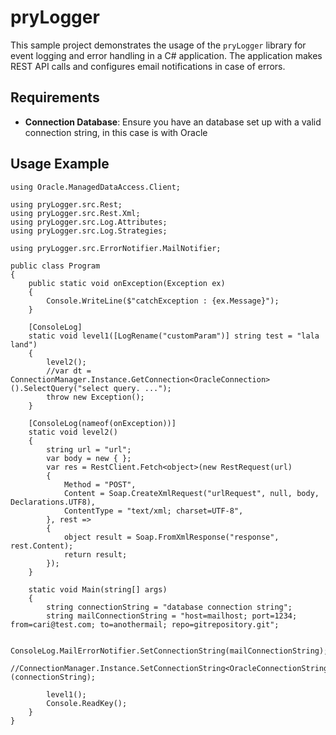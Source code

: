 # pryLogger

This sample project demonstrates the usage of the `pryLogger` library for event logging and error handling in a C# application. The application makes REST API calls and configures email notifications in case of errors.

## Requirements

- **Connection Database**: Ensure you have an database set up with a valid connection string, in this case is with Oracle

## Usage Example

```csharpusing System;
using Oracle.ManagedDataAccess.Client;

using pryLogger.src.Rest;
using pryLogger.src.Rest.Xml;
using pryLogger.src.Log.Attributes;
using pryLogger.src.Log.Strategies;

using pryLogger.src.ErrorNotifier.MailNotifier;

public class Program
{
    public static void onException(Exception ex)
    {
        Console.WriteLine($"catchException : {ex.Message}");
    }

    [ConsoleLog]
    static void level1([LogRename("customParam")] string test = "lala land")
    {
        level2();
        //var dt = ConnectionManager.Instance.GetConnection<OracleConnection>().SelectQuery("select query. ...");
        throw new Exception();
    }

    [ConsoleLog(nameof(onException))]
    static void level2()
    {
        string url = "url";
        var body = new { };
        var res = RestClient.Fetch<object>(new RestRequest(url)
        {
            Method = "POST",
            Content = Soap.CreateXmlRequest("urlRequest", null, body, Declarations.UTF8),
            ContentType = "text/xml; charset=UTF-8",
        }, rest =>
        {
            object result = Soap.FromXmlResponse("response", rest.Content);
            return result;
        });
    }

    static void Main(string[] args)
    {
        string connectionString = "database connection string";
        string mailConnectionString = "host=mailhost; port=1234; from=cari@test.com; to=anothermail; repo=gitrepository.git";

        ConsoleLog.MailErrorNotifier.SetConnectionString(mailConnectionString);
        //ConnectionManager.Instance.SetConnectionString<OracleConnectionStringBuilder>(connectionString);

        level1();
        Console.ReadKey();
    }
}